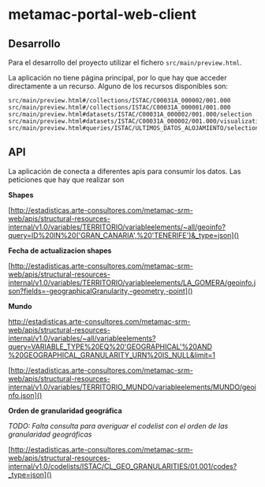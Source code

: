 # metamac-portal-web-client

## Desarrollo
Para el desarrollo del proyecto utilizar el fichero `src/main/preview.html`.

La aplicación no tiene página principal, por lo que hay que acceder directamente a un recurso. Alguno de los recursos disponibles son:

	src/main/preview.html#/collections/ISTAC/C00031A_000002/001.000	src/main/preview.html#/collections/ISTAC/C00031A_000001/001.000
	src/main/preview.html#datasets/ISTAC/C00031A_000002/001.000/selection
	src/main/preview.html#datasets/ISTAC/C00031A_000002/001.000/visualization/canvasTable
	src/main/preview.html#queries/ISTAC/ULTIMOS_DATOS_ALOJAMIENTO/selection
	
## API
La aplicación de conecta a diferentes apis para consumir los datos. Las peticiones que hay que realizar son

**Shapes**

[http://estadisticas.arte-consultores.com/metamac-srm-web/apis/structural-resources-internal/v1.0/variables/TERRITORIO/variableelements/~all/geoinfo?query=ID%20IN%20('GRAN_CANARIA',%20'TENERIFE')&_type=json]()

**Fecha de actualizacion shapes**

[http://estadisticas.arte-consultores.com/metamac-srm-web/apis/structural-resources-internal/v1.0/variables/TERRITORIO/variableelements/LA_GOMERA/geoinfo.json?fields=-geographicalGranularity,-geometry,-point]()

**Mundo**

[http://estadisticas.arte-consultores.com/metamac-srm-web/apis/structural-resources-internal/v1.0/variables/~all/variableelements?query=VARIABLE_TYPE%20EQ%20'GEOGRAPHICAL'%20AND
%20GEOGRAPHICAL_GRANULARITY_URN%20IS_NULL&limit=1]()

[http://estadisticas.arte-consultores.com/metamac-srm-web/apis/structural-resources-internal/v1.0/variables/TERRITORIO_MUNDO/variableelements/MUNDO/geoinfo.json]()


**Orden de granularidad geográfica**

*TODO: Falta consulta para averiguar el codelist con el orden de las granularidad geográficas*

[http://estadisticas.arte-consultores.com/metamac-srm-web/apis/structural-resources-internal/v1.0/codelists/ISTAC/CL_GEO_GRANULARITIES/01.001/codes?_type=json]()	